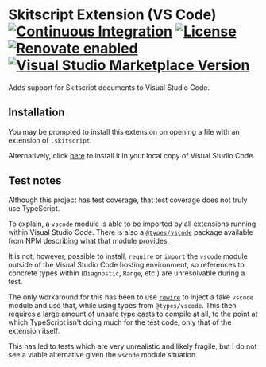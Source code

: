 # Skitscript Extension (VS Code) [![Continuous Integration](https://github.com/skitscript/extension-vscode/workflows/Continuous%20Integration/badge.svg)](https://github.com/skitscript/extension-vscode/actions) [![License](https://img.shields.io/github/license/skitscript/extension-vscode.svg)](https://github.com/skitscript/extension-vscode/blob/master/license) [![Renovate enabled](https://img.shields.io/badge/renovate-enabled-brightgreen.svg)](https://renovatebot.com/) [![Visual Studio Marketplace Version](https://img.shields.io/visual-studio-marketplace/v/skitscript.skitscript?label=vsix)](https://marketplace.visualstudio.com/items?itemName=skitscript.skitscript)

Adds support for Skitscript documents to Visual Studio Code.

## Installation

You may be prompted to install this extension on opening a file with an
extension of `.skitscript`.

Alternatively, click [here](vscode:extension/skitscript.skitscript) to install
it in your local copy of Visual Studio Code.

## Test notes

Although this project has test coverage, that test coverage does not truly use
TypeScript.

To explain, a `vscode` module is able to be imported by all extensions running
within Visual Studio Code.  There is also a
[`@types/vscode`](https://www.npmjs.com/package/@types/vscode) package available
from NPM describing what that module provides.

It is not, however, possible to install, `require` or `import` the `vscode`
module outside of the Visual Studio Code hosting environment, so references to
concrete types within (`Diagnostic`, `Range`, etc.) are unresolvable during a
test.

The only workaround for this has been to use
[`rewire`](https://www.npmjs.com/package/rewire) to inject a fake `vscode`
module and use that, while using types from `@types/vscode`.  This then requires
a large amount of unsafe type casts to compile at all, to the point at which
TypeScript isn't doing much for the test code, only that of the extension
itself.

This has led to tests which are very unrealistic and likely fragile, but I do
not see a viable alternative given the `vscode` module situation.
